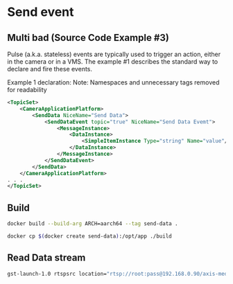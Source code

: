 # Send event

## Multi bad (Source Code Example #3)
Pulse (a.k.a. stateless) events are typically used to trigger an action, either in the camera or in a VMS.
The example #1 describes the standard way to declare and fire these events.

Example 1 declaration:                  Note: Namespaces and unnecessary tags removed for readability

```xml
<TopicSet>
    <CameraApplicationPlatform>
        <SendData NiceName="Send Data">
            <SendDataEvent topic="true" NiceName="Send Data Evemt">
                <MessageInstance>
                    <DataInstance>
                        <SimpleItemInstance Type="string" Name="value"/>
                    </DataInstance>
                </MessageInstance>
            </SendDataEvent>
        </SendData>
    </CameraApplicationPlatform>
. . .
</TopicSet>
```

## Build

```bash
docker build --build-arg ARCH=aarch64 --tag send-data .
```

```bash
docker cp $(docker create send-data):/opt/app ./build
```

## Read Data stream

```bash
gst-launch-1.0 rtspsrc location="rtsp://root:pass@192.168.0.90/axis-media/media.amp?video=0&audio=0&event=on&eventtopic=axis:CameraApplicationPlatform/axis:SendData/axis:SendDataEvent" ! fdsink

```